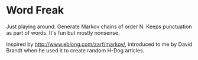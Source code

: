 Word Freak
==========

Just playing around. Generate Markov chains of order N. Keeps punctuation as part of words. It's fun but mostly nonsense.

Inspired by http://www.eblong.com/zarf/markov/, introduced to me by David Brandt when he used it to create random H-Dog articles.
